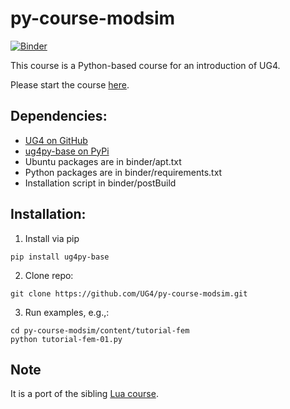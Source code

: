 # py-course-modsim
[![Binder](https://mybinder.org/badge_logo.svg)](https://mybinder.org/v2/gh/UG4/py-course-modsim/HEAD)

This course is a Python-based course for an introduction of UG4. 

Please start the course [here](index.ipynb).

## Dependencies:
* [UG4 on GitHub](http://github.com/UG4)
* [ug4py-base on PyPi](https://pypi.org/project/ug4py-base/)
* Ubuntu packages are in binder/apt.txt
* Python packages are in binder/requirements.txt
* Installation script in binder/postBuild

## Installation:

1) Install via pip
```
pip install ug4py-base
```

2) Clone repo:
```
git clone https://github.com/UG4/py-course-modsim.git
```

3) Run examples, e.g.,:
```
cd py-course-modsim/content/tutorial-fem
python tutorial-fem-01.py
```



## Note
It is a port of the sibling [Lua course](http://github.com/UG4/modsim-course-lua). 

